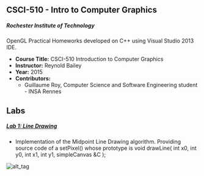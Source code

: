 CSCI-510 - Intro to Computer Graphics
--------

##### Rochester Institute of Technology
OpenGL Practical Homeworks developed on C++ using Visual Studio 2013 IDE.

* **Course Title:** CSCI-510 Introduction to Computer Graphics
* **Instructor:** Reynold Bailey
* **Year:** 2015
* **Contributors:**
  * Guillaume Roy, Computer Science and Software Engineering student - INSA Rennes

Labs
----
##### <a href="https://github.com/guroy/CSCI-510/tree/master/CSCI-510/Lab%201%20-%20Line%20Drawing">Lab 1: Line Drawing</a>
* Implementation of the Midpoint Line Drawing algorithm. Providing source code of a setPixel() whose prototype is 
  void drawLine( int x0, int y0, int x1, int y1, simpleCanvas &C );

![alt_tag](http://nodim.fr/host/course/cg/lab1.png)
